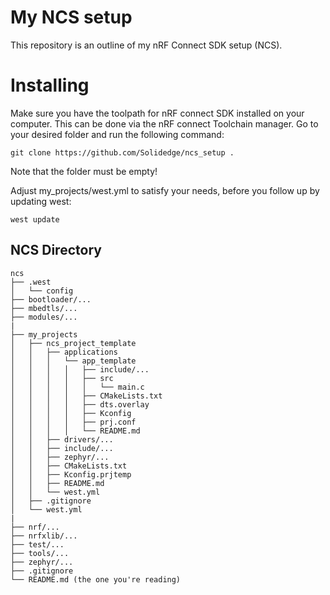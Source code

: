 # My NCS setup
This repository is an outline of my nRF Connect SDK setup (NCS).

# Installing
Make sure you have the toolpath for nRF connect SDK installed on your computer. This can be done via the nRF connect Toolchain manager. Go to your desired folder and run the following command:

```
git clone https://github.com/Solidedge/ncs_setup .
```
Note that the folder must be empty!

Adjust my_projects/west.yml to satisfy your needs, before you follow up by updating west:
```
west update
```


## NCS Directory
```
ncs
├── .west
│   └── config
├── bootloader/...
├── mbedtls/...
├── modules/...
|
├── my_projects
│   ├── ncs_project_template
│   │   ├── applications
│   │   │   └── app_template
│   │   │   │   ├── include/...
│   │   │   │   ├── src
│   │   │   │   │   └── main.c
│   │   │   │   ├── CMakeLists.txt
│   │   │   │   ├── dts.overlay
│   │   │   │   ├── Kconfig
│   │   │   │   ├── prj.conf
│   │   │   │   └── README.md
│   │   ├── drivers/...
│   │   ├── include/...
│   │   ├── zephyr/...
│   │   ├── CMakeLists.txt
│   │   ├── Kconfig.prjtemp
│   │   ├── README.md
│   │   └── west.yml
│   ├── .gitignore
│   └── west.yml
|
├── nrf/...
├── nrfxlib/...
├── test/...
├── tools/...
├── zephyr/...
├── .gitignore
└── README.md (the one you're reading)
```
